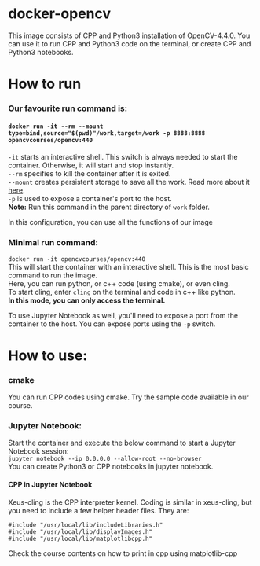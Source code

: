 # docker-opencv
This image consists of CPP and Python3 installation of OpenCV-4.4.0. You can use it to run CPP and Python3 code on the terminal, or create CPP and Python3 notebooks.

# How to run
### Our favourite run command is:
#### `docker run -it --rm --mount type=bind,source="$(pwd)"/work,target=/work -p 8888:8888 opencvcourses/opencv:440`

`-it` starts an interactive shell. This switch is always needed to start the container. Otherwise, it will start and stop instantly.
<br>
`--rm` specifies to kill the container after it is exited.
<br>
`--mount` creates persistent storage to save all the work. Read more about it [here](https://docs.docker.com/storage/).
<br>
`-p` is used to expose a container's port to the host.
<br>
**Note:** Run this command in the parent directory of `work` folder.

In this configuration, you can use all the functions of our image

### Minimal run command:
`docker run -it opencvcourses/opencv:440`
<br>
This will start the container with an interactive shell. This is the most basic command to run the image.
<br>
Here, you can run python, or c++ code (using cmake), or even cling. 
<br>
To start cling, enter `cling` on the terminal and code in c++ like python.
<br>
**In this mode, you can only access the terminal.**

To use Jupyter Notebook as well, you'll need to expose a port from the container to the host. You can expose ports using the `-p` switch.

# How to use:
### cmake
You can run CPP codes using cmake. Try the sample code available in our course.
### Jupyter Notebook:
Start the container and execute the below command to start a Jupyter Notebook session:
<br>
`jupyter notebook --ip 0.0.0.0 --allow-root --no-browser`
<br>
You can create Python3 or CPP notebooks in jupyter notebook.
#### CPP in Jupyter Notebook
Xeus-cling is the CPP interpreter kernel. Coding is similar in xeus-cling, but you need to include a few helper header files. They are:
```
#include "/usr/local/lib/includeLibraries.h"
#include "/usr/local/lib/displayImages.h"
#include "/usr/local/lib/matplotlibcpp.h"
```
Check the course contents on how to print in cpp using matplotlib-cpp
